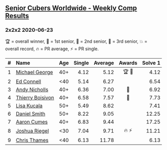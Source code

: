 <style>table {white-space: nowrap;}</style>

## [Senior Cubers Worldwide - Weekly Comp Results](/scw-comp/results/)
### 2x2x2 2020-06-23

🏆 = overall winner, 🥇 = 1st senior, 🥈 = 2nd senior, 🥉 = 3rd senior, 💥 = overall record, 🔥 = PR average, ⚡ = PR single.

| # | Name | Age | Single | Average | Awards | Solve 1 | Solve 2 | Solve 3 | Solve 4 | Solve 5 | Video |
| :--: | :-- | :--: | --: | --: | :--: | --: | --: | --: | --: | --: | :-- |
| 1 | [Michael George](../../persons/michael_george/222.md) | 40+ | 4.12 | 5.12 | 🏆 🥇 | 4.12 | 5.47 | 5.22 | 5.88 | 4.67 | [Link](https://www.facebook.com/events/722150235200875/permalink/725758831506682/) |
| 2 | [Ed Connell](../../persons/ed_connell/222.md) | <40 | 5.14 | 6.27 |  | 6.54 | 6.45 | 5.14 | 5.83 | 7.38 | [Link](https://www.facebook.com/events/722150235200875/permalink/724951901587375/) |
| 3 | [Andy Nicholls](../../persons/andy_nicholls/222.md) | 40+ | 6.36 | 7.00 | 🥈 | 6.92 | 7.18 | 7.57 | 6.91 | 6.36 | [Link](https://www.facebook.com/events/722150235200875/permalink/726569754758923/) |
| 4 | [Thierry Boisivon](../../persons/thierry_boisivon/222.md) | 40+ | 6.58 | 7.57 | 🥉 | 7.73 | 7.59 | 7.70 | 7.42 | 6.58 | [Link](https://www.facebook.com/events/722150235200875/permalink/725709891511576/) |
| 5 | [Lisa Kucala](../../persons/lisa_kucala/222.md) | 50+ | 5.49 | 8.62 |  | 7.41 | 5.49 | 9.10 | 10.43 | 9.35 | [Link](https://www.facebook.com/events/722150235200875/permalink/726580991424466/) |
| 6 | [Daniel Smith](../../persons/daniel_smith/222.md) | 50+ | 8.22 | 9.05 |  | 12.25 | 8.29 | 8.96 | 9.89 | 8.22 | [Link](https://www.facebook.com/events/722150235200875/permalink/726725404743358/) |
| 7 | [Aaron Cumes](../../persons/aaron_cumes/222.md) | 40+ | 6.83 | 9.44 |  | 17.25 | 8.31 | 11.89 | 8.14 | 6.83 | [Link](https://www.facebook.com/events/722150235200875/permalink/722240441858521/) |
| 8 | [Joshua Riegel](../../persons/joshua_riegel/222.md) | <30 | 7.04 | 9.71 | 🔥 ⚡ | 11.21 | 7.04 | 12.65 | 9.69 | 8.22 | [Link](https://www.facebook.com/events/722150235200875/permalink/725673131515252/) |
| 9 | [Chris Thames](../../persons/chris_thames/222.md) | <40 | 6.13 | 11.78 |  | 6.13 | 13.56 | 17.10 | 9.84 | 11.96 | [Link](https://www.facebook.com/events/722150235200875/permalink/725023554913543/) |

<!-- Global site tag (gtag.js) - Google Analytics -->
<script async src="https://www.googletagmanager.com/gtag/js?id=UA-86348435-3"></script>
<script>window.dataLayer = window.dataLayer || []; function gtag() {dataLayer.push(arguments);} gtag('js', new Date()); gtag('config', 'UA-86348435-3');</script>
